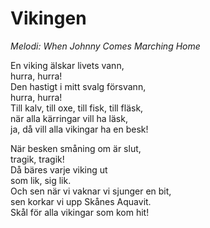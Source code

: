 # Vikingen
*Melodi: When Johnny Comes Marching Home*

En viking älskar livets vann,  
hurra, hurra!  
Den hastigt i mitt svalg försvann,  
hurra, hurra!  
Till kalv, till oxe, till fisk, till fläsk,  
när alla kärringar vill ha läsk,  
ja, då vill alla vikingar ha en besk!  

När besken småning om är slut,  
tragik, tragik!  
Då bäres varje viking ut  
som lik, sig lik.  
Och sen när vi vaknar vi sjunger en bit,  
sen korkar vi upp Skånes Aquavit.  
Skål för alla vikingar som kom hit!  